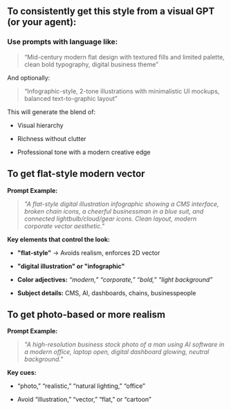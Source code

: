 ## To consistently get this style from a visual GPT (or your agent):

### Use prompts with language like:

> “Mid-century modern flat design with textured fills and limited palette, clean bold typography, digital business theme”

And optionally:

> “Infographic-style, 2-tone illustrations with minimalistic UI mockups, balanced text-to-graphic layout”

This will generate the blend of:

- Visual hierarchy
    
- Richness without clutter
    
- Professional tone with a modern creative edge

## To get **flat-style modern vector**

**Prompt Example:**

> _"A flat-style digital illustration infographic showing a CMS interface, broken chain icons, a cheerful businessman in a blue suit, and connected lightbulb/cloud/gear icons. Clean layout, modern corporate vector aesthetic."_

**Key elements that control the look:**

- **"flat-style"** → Avoids realism, enforces 2D vector
    
- **"digital illustration" or "infographic"**
    
- **Color adjectives:** _“modern,” “corporate,” “bold,” “light background”_
    
- **Subject details:** CMS, AI, dashboards, chains, businesspeople


## To get **photo-based or more realism**

**Prompt Example:**

> _"A high-resolution business stock photo of a man using AI software in a modern office, laptop open, digital dashboard glowing, neutral background."_

**Key cues:**

- “photo,” “realistic,” “natural lighting,” “office”
    
- Avoid “illustration,” “vector,” “flat,” or “cartoon”